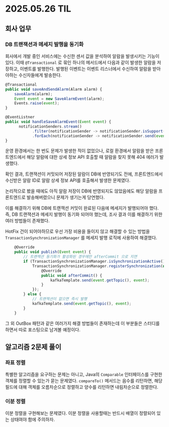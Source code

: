 # 2025.05.26 TIL

## 회사 업무

### DB 트랜잭션과 메세지 발행을 동기화

회사에서 개발 중인 서비스에는 수신한 센서 값을 분석하여 알람을 발생시키는 기능이 있다. 이때 `@Transactional` 로 묶인 하나의 메서드에서 다음과 같이 발생한 알람을 저장하고, 이벤트를 발행한다. 발행된 이벤트는 이벤트 리스너에서 수신하여 알람을 받아야하는 수신자들에게 발송한다.

```jsx
@Transactional
public void saveAndSendAlarm(Alarm alarm) {
    saveAlarm(alarm);
    Event event = new SaveAlarmEvent(alarm);
    Events.raise(event);
}

@EventListner
public void handleSaveAlarmEvent(Event event) {
      notificationSenders.stream()
            .filter(notificationSender -> notificationSender.isSupport(event))
            .forEach(notificationSender -> notificationSender.send(event));
}
```

운영 환경에서는 한 번도 문제가 발생한 적이 없었으나, 로컬 환경에서 알람을 받은 프론트엔드에서 해당 알람에 대한 상세 정보 API 호출할 때 알람을 찾지 못해 404 에러가 발생했다.

확인 결과, 트랜잭션이 커밋되어 저장된 알람이 DB에 반영되기도 전에, 프론트엔드에서 수신받은 알람 ID로 알람 상세 정보 API를 호출해서 발생한 문제였다.

논리적으로 봤을 때에도 아직 알람 저장이 DB에 반영되지도 않았음에도 해당 알람을 프론트엔드로 발송해버렸으니 문제가 생기는게 당연했다.

이를 해결하기 위해 DB에 트랜잭션 커밋이 완료된 다음에 메세지가 발행되어야 했다. 즉, DB 트랜잭션과 메세지 발행이 동기화 되어야 했는데, 조사 결과 이를 해결하기 위한 여러 방법들이 존재했다.

HotFix 건이 되어야하므로 우선 가장 비용을 들이지 않고 해결할 수 있는 방법을`TransactionSynchronizationManager` 를 메세지 발행 로직에 사용하여 해결했다.

```jsx
    @Override
    public void publish(Event event) {
        // 트랜잭션 동기화가 활성화된 경우에만 afterCommit 으로 지연
        if (TransactionSynchronizationManager.isSynchronizationActive()) {
            TransactionSynchronizationManager.registerSynchronization(new TransactionSynchronization() {
                @Override
                public void afterCommit() {
                    kafkaTemplate.send(event.getTopic(), event);
                }
            });
        } else {
            // 트랜잭션이 없으면 즉시 발행
            kafkaTemplate.send(event.getTopic(), event);
        }
    }
```

그 외 OutBox 패턴과 같은 여러가지 해결 방법들이 존재하는데 이 부분들은 스터디를 하면서 따로 포스팅으로 남겨볼 예정이다.

## 알고리즘 2문제 풀이

### 좌표 정렬

특별한 알고리즘을 요구하는 문제는 아니고, Java의 `Comparable` 인터페이스를 구현한 객체를 정렬할 수 있는가 묻는 문제였다. `compareTo()` 메서드는 음수를 리턴하면, 해당 필드에 대해 객체를 오름차순으로 정렬하고 양수를 리턴하면 내림차순으로 정렬한다.

### 이분 정렬

이분 정렬을 구현해보는 문제였다. 이분 정렬을 사용할때는 반드시 배열이 정렬되어 있는 상태여야 함에 주의하자.
